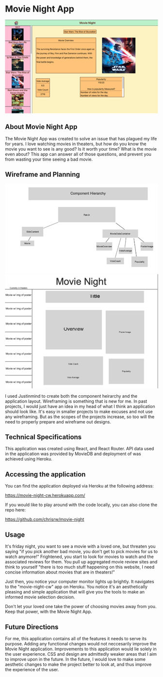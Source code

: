 # Movie Night App

![](planning/MovieNight.png)

## About Movie Night App

The Movie Night App was created to solve an issue that has plagued my life for years. I love watching movies in theaters, but how do you know the movie you want to see is any good? Is it worth your time? What is the movie even about? This app can answer all of those questions, and prevent you from wasting your time seeing a bad movie.

## Wireframe and Planning

![](planning/WireFraming/ComponentHeirarchy.png)
![](planning/WireFraming/ApplicationLayout.png)

I used Justinmind to create both the component heirarchy and the application layout. Wireframing is something that is new for me. In past projects, I would just have an idea in my head of what I think an application should look like. It's easy in smaller projects to make excuses and not use any wireframing. But as the scopes of the projects increase, so too will the need to properly prepare and wireframe out designs.

## Technical Specifications

This application was created using React, and React Router. API data used in the application was provided by MovieDB and deployment of was achieved using Heroku.

## Accessing the application

You can find the application deployed via Heroku at the following address:

https://movie-night-cw.herokuapp.com/

If you would like to play around with the code locally, you can also clone the repo here:

https://github.com/chrisrw/movie-night

## Usage

It's friday night, you want to see a movie with a loved one, but threaten you saying "if you pick another bad movie, you don't get to pick movies for us to watch anymore!" Frightened, you start to look for movies to watch and the associated reviews for them. You pull up aggregated movie review sites and think to yourself "there is too much stuff happening on this website, I need concise information about movies that are in theaters!"

Just then, you notice your computer monitor lights up brightly. It navigates to the "movie-night-cw" app on Heroku. You notice it's an aesthetically pleasing and simple application that will give you the tools to make an informed movie selection decision.

Don't let your loved one take the power of choosing movies away from you. Keep that power, with the Movie Night App.

## Future Directions

For me, this application contains all of the features it needs to serve its purpose. Adding any functional changes would not neccesarily improve the Movie Night application. Improvements to this application would lie solely in the user experience. CSS and design are admittedly weaker areas that I aim to improve upon in the future. In the future, I would love to make some aesthetic changes to make the project better to look at, and thus improve the experience of the user.
